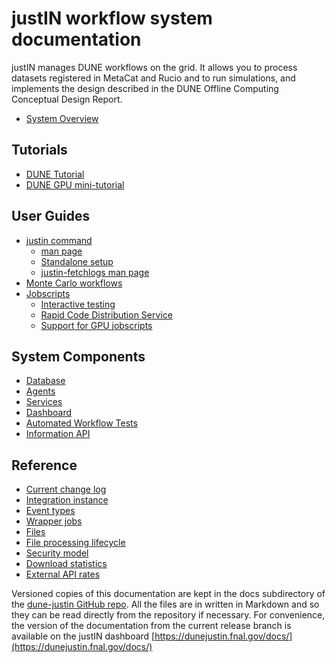 # justIN workflow system documentation

justIN manages DUNE workflows on the grid. It allows you to process datasets 
registered in MetaCat and Rucio and to run simulations, and implements the
design described in the DUNE Offline Computing Conceptual Design Report.

- [System Overview](overview.md)

## Tutorials

- [DUNE Tutorial](tutorials.dune.md)
- [DUNE GPU mini-tutorial](/20250521-mcnab-justin-gpu.pdf)

## User Guides

- [justin command](justin_command.md)
    - [man page](justin_command.man_page.md)
    - [Standalone setup](justin_command.standalone.md)
    - [justin-fetchlogs man page](justin-fetch-logs.man_page.md)
- [Monte Carlo workflows](monte_carlo.md)
- [Jobscripts](jobscripts.md)
    - [Interactive testing](jobscripts.interactive_tests.md)
    - [Rapid Code Distribution Service](jobscripts.rcds.md)
    - [Support for GPU jobscripts](jobscripts.gpu.md)

## System Components

- [Database](database.md)
- [Agents](agents.md)
- [Services](services.md)
- [Dashboard](dashboard.md)
- [Automated Workflow Tests](awt.md)
- [Information API](api.info.md)

## Reference 

- [Current change log](CHANGELOG.md)
- [Integration instance](integration_instance.md)
- [Event types](event_types.md)
- [Wrapper jobs](wrapper_jobs.md)
- [Files](files.md)
- [File processing lifecycle](file_processing.md)
- [Security model](security_model.md)
- [Download statistics](download_statistics.md)
- [External API rates](external_api_rates.md)

Versioned copies of this documentation are kept in the docs subdirectory
of the [dune-justin GitHub repo](https://github.com/DUNE/dune-justin/). All the
files are in written in Markdown and so they can be read directly from the 
repository
if necessary. For convenience, the version of the documentation from the 
current release branch is available on the justIN dashboard
[https://dunejustin.fnal.gov/docs/](https://dunejustin.fnal.gov/docs/)
